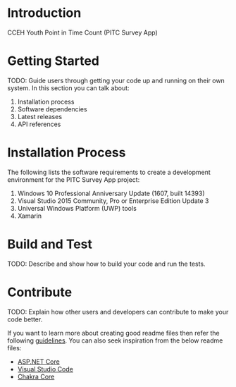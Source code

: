 # Introduction 
CCEH Youth Point in Time Count (PITC Survey App) 

# Getting Started
TODO: Guide users through getting your code up and running on their own system. In this section you can talk about:
1.	Installation process
2.	Software dependencies
3.	Latest releases
4.	API references

# Installation Process
The following lists the software requirements to create a development environment for the PITC Survey App project:
1. Windows 10 Professional Anniversary Update (1607, built 14393)
2. Visual Studio 2015 Community, Pro or Enterprise Edition Update 3
3. Universal Windows Platform (UWP) tools
4. Xamarin

# Build and Test
TODO: Describe and show how to build your code and run the tests. 

# Contribute
TODO: Explain how other users and developers can contribute to make your code better. 

If you want to learn more about creating good readme files then refer the following [guidelines](https://www.visualstudio.com/en-us/docs/git/create-a-readme). You can also seek inspiration from the below readme files:
- [ASP.NET Core](https://github.com/aspnet/Home)
- [Visual Studio Code](https://github.com/Microsoft/vscode)
- [Chakra Core](https://github.com/Microsoft/ChakraCore)